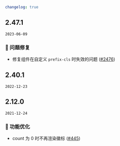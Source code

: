 ```yaml
changelog: true
```

## 2.47.1

`2023-06-09`

### 🐛 问题修复

- 修复组件在自定义 `prefix-cls` 时失效的问题 ([#2476](https://github.com/arco-design/arco-design-vue/pull/2476))


## 2.40.1

`2022-12-23`


## 2.12.0

`2021-12-24`

### 💎 功能优化

- count 为 0 时不再渲染徽标 ([#445](https://github.com/arco-design/arco-design-vue/pull/445))

